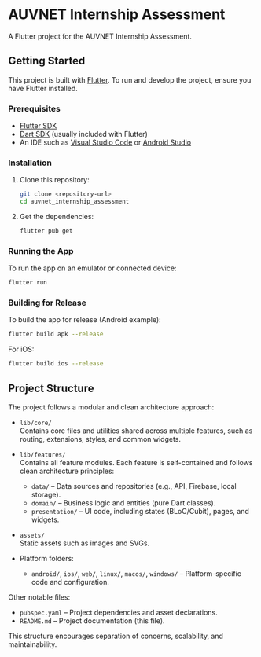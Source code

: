 # AUVNET Internship Assessment

A Flutter project for the AUVNET Internship Assessment.

## Getting Started

This project is built with [Flutter](https://flutter.dev/). To run and develop the project, ensure you have Flutter installed.

### Prerequisites

- [Flutter SDK](https://docs.flutter.dev/get-started/install)
- [Dart SDK](https://dart.dev/get-dart) (usually included with Flutter)
- An IDE such as [Visual Studio Code](https://code.visualstudio.com/) or [Android Studio](https://developer.android.com/studio)

### Installation

1. Clone this repository:
    ```sh
    git clone <repository-url>
    cd auvnet_internship_assessment
    ```

2. Get the dependencies:
    ```sh
    flutter pub get
    ```

### Running the App

To run the app on an emulator or connected device:
```sh
flutter run
```

### Building for Release

To build the app for release (Android example):
```sh
flutter build apk --release
```

For iOS:
```sh
flutter build ios --release
```

## Project Structure

The project follows a modular and clean architecture approach:

- `lib/core/`  
  Contains core files and utilities shared across multiple features, such as routing, extensions, styles, and common widgets.

- `lib/features/`  
  Contains all feature modules. Each feature is self-contained and follows clean architecture principles:
    - `data/` – Data sources and repositories (e.g., API, Firebase, local storage).
    - `domain/` – Business logic and entities (pure Dart classes).
    - `presentation/` – UI code, including states (BLoC/Cubit), pages, and widgets.

- `assets/`  
  Static assets such as images and SVGs.

- Platform folders:  
  - `android/`, `ios/`, `web/`, `linux/`, `macos/`, `windows/` – Platform-specific code and configuration.

Other notable files:
- `pubspec.yaml` – Project dependencies and asset declarations.
- `README.md` – Project documentation (this file).

This structure encourages separation of concerns, scalability, and maintainability.
